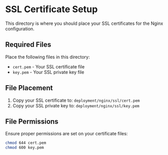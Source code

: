 # SSL Certificate Setup

This directory is where you should place your SSL certificates for the Nginx configuration.

## Required Files

Place the following files in this directory:

- `cert.pem` - Your SSL certificate file
- `key.pem` - Your SSL private key file

## File Placement

1. Copy your SSL certificate to: `deployment/nginx/ssl/cert.pem`
2. Copy your SSL private key to: `deployment/nginx/ssl/key.pem`

## File Permissions

Ensure proper permissions are set on your certificate files:

```bash
chmod 644 cert.pem
chmod 600 key.pem
```
